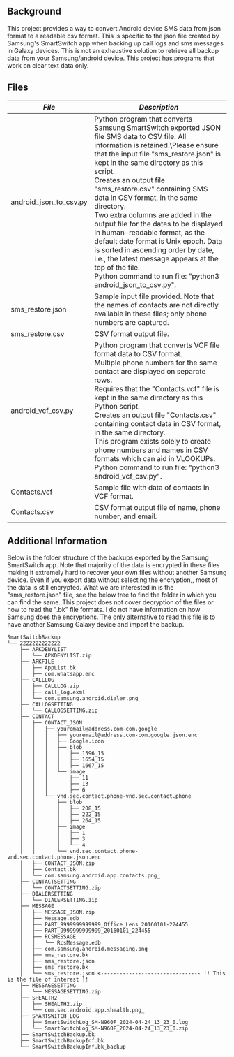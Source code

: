 Background
-----------------------
This project provides a way to convert Android device SMS data from json format to a readable csv format. This is specific to the json file created by Samsung's SmartSwitch app when backing up call logs and sms messages in Galaxy devices. This is not an exhaustive solution to retrieve all backup data from your Samsung/android device. This project has programs that work on clear text data only.



Files
-----------------------
|*File*|*Description*|
|-|-|
|android_json_to_csv.py|Python program that converts Samsung SmartSwitch exported JSON file SMS data to CSV file. All information is retained.\Please ensure that the input file "sms_restore.json" is kept in the same directory as this script.<br>Creates an output file "sms_restore.csv" containing SMS data in CSV format, in the same directory.<br>Two extra columns are added in the output file for the dates to be displayed in human-readable format, as the default date format is Unix epoch. Data is sorted in ascending order by date, i.e., the latest message appears at the top of the file.<br>Python command to run file: "python3 android_json_to_csv.py".|
|sms_restore.json|Sample input file provided. Note that the names of contacts are not directly available in these files; only phone numbers are captured.|
|sms_restore.csv|CSV format output file.|
|android_vcf_csv.py|Python program that converts VCF file format data to CSV format.<br>Multiple phone numbers for the same contact are displayed on separate rows.<br>Requires that the "Contacts.vcf" file is kept in the same directory as this Python script.<br>Creates an output file "Contacts.csv" containing contact data in CSV format, in the same directory.<br>This program exists solely to create phone numbers and names in CSV formats which can aid in VLOOKUPs.<br>Python command to run file: "python3 android_vcf_csv.py".|
|Contacts.vcf|Sample file with data of contacts in VCF format.|
|Contacts.csv|CSV format output file of name, phone number, and email.|
  


Additional Information
-----------------------
Below is the folder structure of the backups exported by the Samsung SmartSwitch app. Note that majority of the data is encrypted in these files making it extremely hard to recover your own files without another Samsung device. Even if you export data without selecting the encryption,, most of the data is still encrypted. What we are interested in is the "sms_restore.json" file, see the below tree to find the folder in which you can find the same. This project does not cover decryption of the files or how to read the ".bk" file formats. I do not have information on how Samsung does the encryptions. The only alternative to read this file is to have another Samsung Galaxy device and import the backup.


    SmartSwitchBackup
    └── 2222222222222
        ├── APKDENYLIST
        │   └── APKDENYLIST.zip
        ├── APKFILE
        │   ├── AppList.bk
        │   ├── com.whatsapp.enc
        ├── CALLLOG
        │   ├── CALLLOG.zip
        │   ├── call_log.exml
        │   └── com.samsung.android.dialer.png_
        ├── CALLOGSETTING
        │   └── CALLOGSETTING.zip
        ├── CONTACT
        │   ├── CONTACT_JSON
        │   │   ├── youremail@address.com-com.google
        │   │   │   ├── youremail@address.com-com.google.json.enc
        │   │   │   ├── Google.icon
        │   │   │   ├── blob
        │   │   │   │   ├── 1596_15
        │   │   │   │   ├── 1654_15
        │   │   │   │   ├── 1667_15
        │   │   │   └── image
        │   │   │       ├── 11
        │   │   │       ├── 13
        │   │   │       ├── 6
        │   │   └── vnd.sec.contact.phone-vnd.sec.contact.phone
        │   │       ├── blob
        │   │       │   ├── 208_15
        │   │       │   ├── 222_15
        │   │       │   ├── 264_15
        │   │       ├── image
        │   │       │   ├── 1
        │   │       │   ├── 3
        │   │       │   └── 4
        │   │       └── vnd.sec.contact.phone-vnd.sec.contact.phone.json.enc
        │   ├── CONTACT_JSON.zip
        │   ├── Contact.bk
        │   └── com.samsung.android.app.contacts.png_
        ├── CONTACTSETTING
        │   └── CONTACTSETTING.zip
        ├── DIALERSETTING
        │   └── DIALERSETTING.zip
        ├── MESSAGE
        │   ├── MESSAGE_JSON.zip
        │   ├── Message.edb
        │   ├── PART_9999999999999_Office_Lens_20160101-224455
        │   ├── PART_9999999999999_20160101_224455
        │   ├── RCSMESSAGE
        │   │   └── RcsMessage.edb
        │   ├── com.samsung.android.messaging.png_
        │   ├── mms_restore.bk
        │   ├── mms_restore.json
        │   ├── sms_restore.bk
        │   └── sms_restore.json <-------------------------------- !! This is the file of interest !!
        ├── MESSAGESETTING
        │   └── MESSAGESETTING.zip
        ├── SHEALTH2
        │   ├── SHEALTH2.zip
        │   └── com.sec.android.app.shealth.png_
        ├── SMARTSWITCH_LOG
        │   ├── SmartSwitchLog_SM-N960F_2024-04-24_13_23_0.log
        │   └── SmartSwitchLog_SM-N960F_2024-04-24_13_23_0.zip
        ├── SmartSwitchBackup.bk
        ├── SmartSwitchBackupInf.bk
        └── SmartSwitchBackupInf.bk_backup
